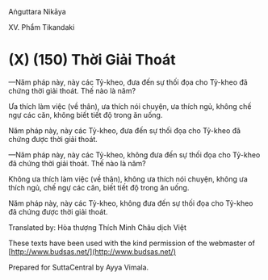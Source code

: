  

Aṅguttara Nikāya

XV. Phẩm Tikandaki

# (X) (150) Thời Giải Thoát

—Năm pháp này, này các Tỷ-kheo, đưa đến sự thối đọa cho Tỷ-kheo đã chứng thời giải thoát. Thế nào là năm?

Ưa thích làm việc (về thân), ưa thích nói chuyện, ưa thích ngủ, không chế ngự các căn, không biết tiết độ trong ăn uống.

Năm pháp này, này các Tỷ-kheo, đưa đến sự thối đọa cho Tỷ-kheo đã chứng được thời giải thoát.

—Năm pháp này, này các Tỷ-kheo, không đưa đến sự thối đọa cho Tỷ-kheo đã chứng thời giải thoát. Thế nào là năm?

Không ưa thích làm việc (về thân), không ưa thích nói chuyện, không ưa thích ngủ, chế ngự các căn, biết tiết độ trong ăn uống.

Năm pháp này, này các Tỷ-kheo, không đưa đến sự thối đọa cho Tỷ-kheo đã chứng được thời giải thoát.

Translated by: Hòa thượng Thích Minh Châu dịch Việt

These texts have been used with the kind permission of the webmaster of [http://www.budsas.net/](http://www.budsas.net/)

Prepared for SuttaCentral by Ayya Vimala.